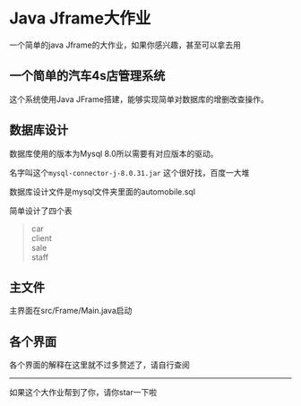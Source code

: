 # Java Jframe大作业
一个简单的java Jframe的大作业，如果你感兴趣，甚至可以拿去用
## 一个简单的汽车4s店管理系统
这个系统使用Java JFrame搭建，能够实现简单对数据库的增删改查操作。
## 数据库设计
数据库使用的版本为Mysql 8.0所以需要有对应版本的驱动。

名字叫这个`mysql-connector-j-8.0.31.jar`
这个很好找，百度一大堆

数据库设计文件是mysql文件夹里面的automobile.sql

简单设计了四个表
>car\
>client\
>sale\
>staff
## 主文件
主界面在src/Frame/Main.java启动
## 各个界面
各个界面的解释在这里就不过多赘述了，请自行查阅
****
如果这个大作业帮到了你，请你star一下啦
